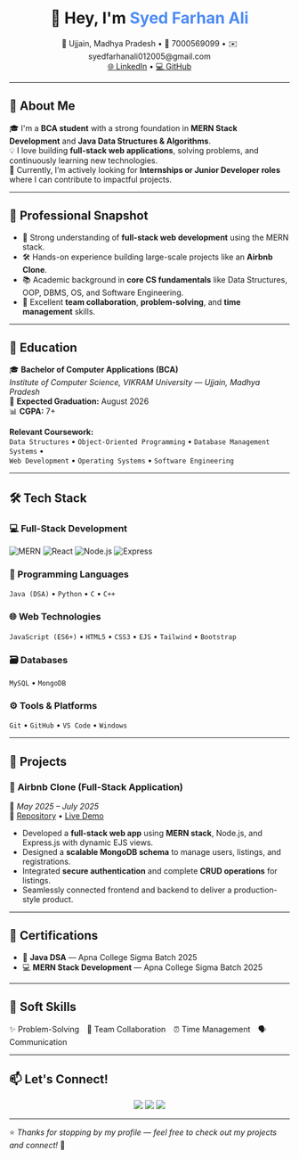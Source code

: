 <h1 align="center">👋 Hey, I'm <span style="color:#4C8BF5;">Syed Farhan Ali</span></h1>

<p align="center">
  📍 Ujjain, Madhya Pradesh • 📱 7000569099 • ✉️ syedfarhanali012005@gmail.com  
  <br>
  <a href="#">🌐 LinkedIn</a> • <a href="#">💻 GitHub</a>
</p>

---

## 🚀 About Me

🎓 I'm a **BCA student** with a strong foundation in **MERN Stack Development** and **Java Data Structures & Algorithms**.  
💡 I love building **full-stack web applications**, solving problems, and continuously learning new technologies.  
🌱 Currently, I’m actively looking for **Internships or Junior Developer roles** where I can contribute to impactful projects.

---

## 🧠 Professional Snapshot

- 🧩 Strong understanding of **full-stack web development** using the MERN stack.  
- 🛠️ Hands-on experience building large-scale projects like an **Airbnb Clone**.  
- 📚 Academic background in **core CS fundamentals** like Data Structures, OOP, DBMS, OS, and Software Engineering.  
- 🤝 Excellent **team collaboration**, **problem-solving**, and **time management** skills.

---

## 🏫 Education

🎓 **Bachelor of Computer Applications (BCA)**  
*Institute of Computer Science, VIKRAM University — Ujjain, Madhya Pradesh*  
📅 **Expected Graduation:** August 2026  
📊 **CGPA:** 7+

**Relevant Coursework:**  
`Data Structures` • `Object-Oriented Programming` • `Database Management Systems` •  
`Web Development` • `Operating Systems` • `Software Engineering`

---

## 🛠️ Tech Stack

### 💻 Full-Stack Development
![MERN](https://img.shields.io/badge/MERN-Stack-4C8BF5?style=for-the-badge) ![React](https://img.shields.io/badge/React.js-20232A?logo=react&logoColor=61DAFB&style=for-the-badge) ![Node.js](https://img.shields.io/badge/Node.js-339933?logo=node.js&logoColor=white&style=for-the-badge) ![Express](https://img.shields.io/badge/Express.js-000000?logo=express&logoColor=white&style=for-the-badge) 

### 🧠 Programming Languages
`Java (DSA)` • `Python` • `C` • `C++`

### 🌐 Web Technologies
`JavaScript (ES6+)` • `HTML5` • `CSS3` • `EJS` • `Tailwind` • `Bootstrap`

### 🗃️ Databases
`MySQL` • `MongoDB`

### ⚙️ Tools & Platforms
`Git` • `GitHub` • `VS Code` • `Windows`

---

## 🧪 Projects

### 🏡 **Airbnb Clone (Full-Stack Application)**  
📅 *May 2025 – July 2025*  
🔗 [Repository](#) • [Live Demo](#)

- Developed a **full-stack web app** using **MERN stack**, Node.js, and Express.js with dynamic EJS views.  
- Designed a **scalable MongoDB schema** to manage users, listings, and registrations.  
- Integrated **secure authentication** and complete **CRUD operations** for listings.  
- Seamlessly connected frontend and backend to deliver a production-style product.

---

## 🏅 Certifications

- 🧠 **Java DSA** — Apna College Sigma Batch 2025  
- 💻 **MERN Stack Development** — Apna College Sigma Batch 2025

---

## 🤝 Soft Skills

✨ Problem-Solving 🤝 Team Collaboration ⏰ Time Management 🗣️ Communication

---

## 📫 Let's Connect!

<p align="center">
  <a href="#"><img src="https://img.shields.io/badge/LinkedIn-0077B5?logo=linkedin&logoColor=white&style=for-the-badge"></a>
  <a href="#"><img src="https://img.shields.io/badge/GitHub-181717?logo=github&logoColor=white&style=for-the-badge"></a>
  <a href="mailto:syedfarhanali012005@gmail.com"><img src="https://img.shields.io/badge/Email-D14836?logo=gmail&logoColor=white&style=for-the-badge"></a>
</p>

---

⭐ *Thanks for stopping by my profile — feel free to check out my projects and connect!* 🚀
